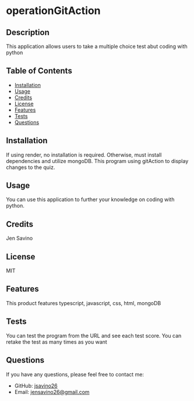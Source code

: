 # operationGitAction
  
  
  ## Description
  This application allows users to take a multiple choice test abut coding with python
  
  ## Table of Contents
  - [Installation](#installation)
  - [Usage](#usage)
  - [Credits](#credits)
  - [License](#license)
  - [Features](#features)
  - [Tests](#tests)
  - [Questions](#questions)

  
  ## Installation
  If using render, no installation is required. Otherwise, must install dependencies and utilize mongoDB. This program using gitAction to display changes to the quiz. 
  
  ## Usage
  You can use this application to further your knowledge on coding with python. 
  
  ## Credits
  Jen Savino
  
  ## License
  MIT
  
  ## Features
  This product features typescript, javascript, css, html, mongoDB
  
  ## Tests
  You can test the program from the URL and see each test score. You can retake the test as many times as you want
  
  ## Questions
  If you have any questions, please feel free to contact me:
  
  - GitHub: [jsavino26](https://github.com/jsavino26)
  - Email: jensavino26@gmail.com
